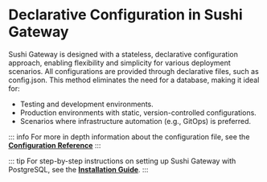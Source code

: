 # Declarative Configuration in Sushi Gateway

Sushi Gateway is designed with a stateless, declarative configuration approach, enabling flexibility and simplicity for various deployment scenarios. All configurations are provided through declarative files, such as config.json. This method eliminates the need for a database, making it ideal for:

- Testing and development environments.
- Production environments with static, version-controlled configurations.
- Scenarios where infrastructure automation (e.g., GitOps) is preferred.

::: info
For more in depth information about the configuration file, see the **[Configuration Reference](../concepts/configuration/files.md)**
:::

::: tip
For step-by-step instructions on setting up Sushi Gateway with PostgreSQL, see the **[Installation Guide](../getting-started/postgres.md)**.
:::
